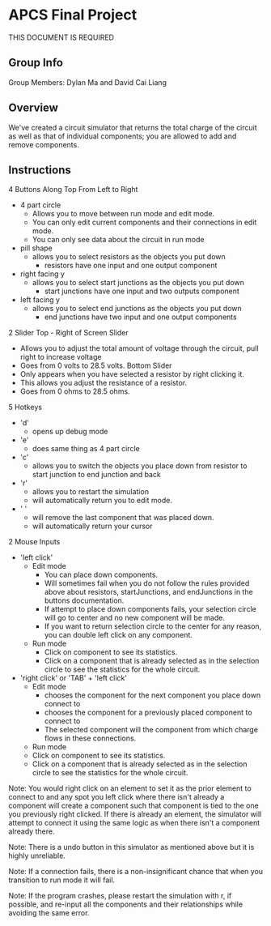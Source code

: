 # APCS Final Project
THIS DOCUMENT IS REQUIRED
## Group Info
Group Members: Dylan Ma and David Cai Liang
## Overview
We've created a circuit simulator that returns the total charge of the circuit as well as that of individual components; you are allowed to add and remove components.
## Instructions
4 Buttons Along Top From Left to Right
- 4 part circle
  - Allows you to move between run mode and edit mode.
  - You can only edit current components and their connections in edit mode.
  - You can only see data about the circuit in run mode
- pill shape
  - allows you to select resistors as the objects you put down
    - resistors have one input and one output component
- right facing y
  - allows you to select start junctions as the objects you put down
    - start junctions have one input and two outputs component
- left facing y
  - allows you to select end junctions as the objects you put down
    - end junctions have two input and one output components

2 Slider
Top - Right of Screen Slider
  - Allows you to adjust the total amount of voltage through the circuit, pull right to increase voltage
  - Goes from 0 volts to 28.5 volts.
Bottom Slider
  - Only appears when you have selected a resistor by right clicking it.
  - This allows you adjust the resistance of a resistor.
  - Goes from 0 ohms to 28.5 ohms.

5 Hotkeys
- 'd'
  - opens up debug mode
- 'e'
  - does same thing as 4 part circle
- 'c'
  - allows you to switch the objects you place down from resistor to start junction to end junction and back
- 'r'
  - allows you to restart the simulation
  - will automatically return you to edit mode.
- ' '
  - will remove the last component that was placed down.
  - will automatically return your cursor

2 Mouse Inputs
- 'left click'
  - Edit mode
    - You can place down components.
    - Will sometimes fail when you do not follow the rules provided above about resistors, startJunctions, and endJunctions in the buttons documentation.
    - If attempt to place down components fails, your selection circle will go to center and no new component will be made.
    - If you want to return selection circle to the center for any reason, you can double left click on any component.
  - Run mode
    - Click on component to see its statistics.
    - Click on a component that is already selected as in the selection circle to see the statistics for the whole circuit.
- 'right click' or 'TAB' + 'left click'
  - Edit mode
    - chooses the component for the next component you place down connect to
    - chooses the component for a previously placed component to connect to
    - The selected component will the component from which charge flows in these connections.
  - Run mode
   - Click on component to see its statistics.
   - Click on a component that is already selected as in the selection circle to see the statistics for the whole circuit.

Note: You would right click on an element to set it as the prior element to connect to and any spot you left click where there isn't already a component will create a component such that component is tied to the one you previously right clicked. If there is already an element, the simulator will attempt to connect it using the same logic as when there isn't a component already there.

Note: There is a undo button in this simulator as mentioned above but it is highly unreliable.

Note: If a connection fails, there is a non-insignificant chance that when you transition to run mode it will fail.

Note: If the program crashes, please restart the simulation with r, if possible, and re-input all the components and their relationships while avoiding the same error.

